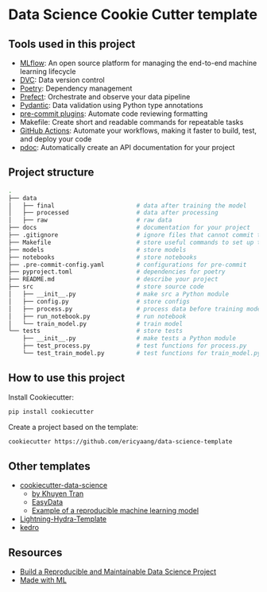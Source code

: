# Data Science Cookie Cutter template


## Tools used in this project
* [MLflow](https://mlflow.org/): An open source platform for managing the end-to-end machine learning lifecycle
* [DVC](https://dvc.org/): Data version control
* [Poetry](https://python-poetry.org/): Dependency management 
* [Prefect](https://www.prefect.io/): Orchestrate and observe your data pipeline 
* [Pydantic](https://docs.pydantic.dev/): Data validation using Python type annotations 
* [pre-commit plugins](https://pre-commit.com/): Automate code reviewing formatting
* Makefile: Create short and readable commands for repeatable tasks
* [GitHub Actions](https://docs.github.com/en/actions): Automate your workflows, making it faster to build, test, and deploy your code
* [pdoc](https://github.com/pdoc3/pdoc): Automatically create an API documentation for your project
## Project structure
```bash
.
├── data            
│   ├── final                       # data after training the model
│   ├── processed                   # data after processing
│   ├── raw                         # raw data
├── docs                            # documentation for your project
├── .gitignore                      # ignore files that cannot commit to Git
├── Makefile                        # store useful commands to set up the environment
├── models                          # store models
├── notebooks                       # store notebooks
├── .pre-commit-config.yaml         # configurations for pre-commit
├── pyproject.toml                  # dependencies for poetry
├── README.md                       # describe your project
├── src                             # store source code
│   ├── __init__.py                 # make src a Python module
│   ├── config.py                   # store configs 
│   ├── process.py                  # process data before training model
│   ├── run_notebook.py             # run notebook
│   └── train_model.py              # train model
└── tests                           # store tests
    ├── __init__.py                 # make tests a Python module 
    ├── test_process.py             # test functions for process.py
    └── test_train_model.py         # test functions for train_model.py
```

## How to use this project

Install Cookiecutter:
```bash
pip install cookiecutter
```

Create a project based on the template:
```bash
cookiecutter https://github.com/ericyaang/data-science-template
```

## Other templates

* [cookiecutter-data-science](https://github.com/drivendata/cookiecutter-data-science)
  * [by Khuyen Tran](https://github.com/khuyentran1401/data-science-template)
  * [EasyData](https://github.com/hackalog/easydata)
  * [Example of a reproducible machine learning model](https://github.com/cmawer/reproducible-model)
* [Lightning-Hydra-Template](https://github.com/ashleve/lightning-hydra-template)
* [kedro](https://github.com/quantumblacklabs/kedro/)

## Resources

* [Build a Reproducible and Maintainable Data Science Project](https://khuyentran1401.github.io)
* [Made with ML](https://madewithml.com/)